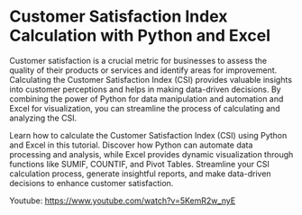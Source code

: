# Customer Satisfaction Index Calculation with Python and Excel

Customer satisfaction is a crucial metric for businesses to assess the quality of their products or services and identify areas for improvement. 
Calculating the Customer Satisfaction Index (CSI) provides valuable insights into customer perceptions and helps in making data-driven decisions. 
By combining the power of Python for data manipulation and automation and Excel for visualization, you can streamline the process of calculating and analyzing the CSI.

Learn how to calculate the Customer Satisfaction Index (CSI) using Python and Excel in this tutorial. 
Discover how Python can automate data processing and analysis, while Excel provides dynamic visualization through functions like SUMIF, 
COUNTIF, and Pivot Tables. Streamline your CSI calculation process, generate insightful reports, and make data-driven decisions to enhance customer satisfaction.

Youtube:
https://www.youtube.com/watch?v=5KemR2w_nyE
